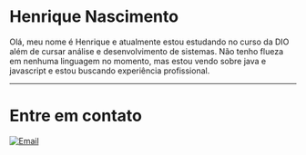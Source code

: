 # Henrique Nascimento


Olá, meu nome é Henrique e atualmente estou estudando no curso da DIO além de cursar análise e desenvolvimento de sistemas. 
Não tenho flueza em nenhuma linguagem no momento, mas estou vendo sobre java e javascript e estou buscando experiência profissional.

--------

# Entre em contato


[![Email](https://img.shields.io/badge/-Email-000?style)](mailto:hnascimento257@gmail.com)
